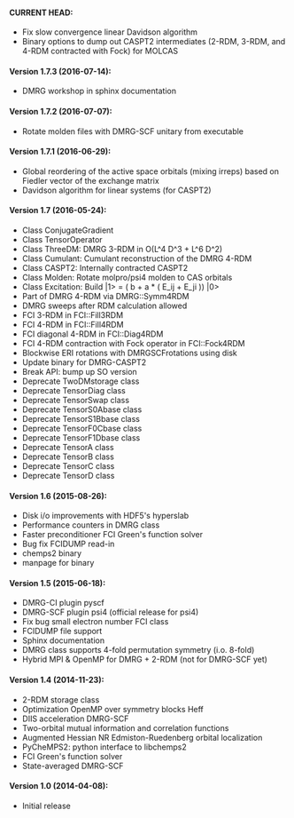 #### CURRENT HEAD:
* Fix slow convergence linear Davidson algorithm
* Binary options to dump out CASPT2 intermediates (2-RDM,
  3-RDM, and 4-RDM contracted with Fock) for MOLCAS

#### Version 1.7.3 (2016-07-14):
* DMRG workshop in sphinx documentation

#### Version 1.7.2 (2016-07-07):
* Rotate molden files with DMRG-SCF unitary from executable

#### Version 1.7.1 (2016-06-29):
* Global reordering of the active space orbitals (mixing
  irreps) based on Fiedler vector of the exchange matrix
* Davidson algorithm for linear systems (for CASPT2)

#### Version 1.7 (2016-05-24):
* Class ConjugateGradient
* Class TensorOperator
* Class ThreeDM: DMRG 3-RDM in O(L^4 D^3 + L^6 D^2)
* Class Cumulant: Cumulant reconstruction of the DMRG 4-RDM
* Class CASPT2: Internally contracted CASPT2
* Class Molden: Rotate molpro/psi4 molden to CAS orbitals
* Class Excitation: Build |1> = ( b + a * ( E_ij + E_ji )) |0>
* Part of DMRG 4-RDM via DMRG::Symm4RDM
* DMRG sweeps after RDM calculation allowed
* FCI 3-RDM in FCI::Fill3RDM
* FCI 4-RDM in FCI::Fill4RDM
* FCI diagonal 4-RDM in FCI::Diag4RDM
* FCI 4-RDM contraction with Fock operator in FCI::Fock4RDM
* Blockwise ERI rotations with DMRGSCFrotations using disk
* Update binary for DMRG-CASPT2
* Break API: bump up SO version
* Deprecate TwoDMstorage class
* Deprecate TensorDiag class
* Deprecate TensorSwap class
* Deprecate TensorS0Abase class
* Deprecate TensorS1Bbase class
* Deprecate TensorF0Cbase class
* Deprecate TensorF1Dbase class
* Deprecate TensorA class
* Deprecate TensorB class
* Deprecate TensorC class
* Deprecate TensorD class

#### Version 1.6 (2015-08-26):
* Disk i/o improvements with HDF5's hyperslab
* Performance counters in DMRG class
* Faster preconditioner FCI Green's function solver
* Bug fix FCIDUMP read-in
* chemps2 binary
* manpage for binary

#### Version 1.5 (2015-06-18):
* DMRG-CI plugin pyscf
* DMRG-SCF plugin psi4 (official release for psi4)
* Fix bug small electron number FCI class
* FCIDUMP file support
* Sphinx documentation
* DMRG class supports 4-fold permutation symmetry (i.o. 8-fold)
* Hybrid MPI & OpenMP for DMRG + 2-RDM (not for DMRG-SCF yet)

#### Version 1.4 (2014-11-23):
* 2-RDM storage class
* Optimization OpenMP over symmetry blocks Heff
* DIIS acceleration DMRG-SCF
* Two-orbital mutual information and correlation functions
* Augmented Hessian NR Edmiston-Ruedenberg orbital localization
* PyCheMPS2: python interface to libchemps2
* FCI Green's function solver
* State-averaged DMRG-SCF

#### Version 1.0 (2014-04-08):
* Initial release

